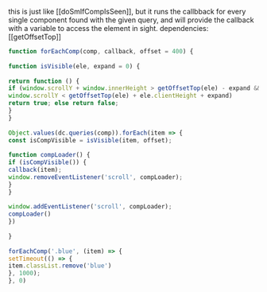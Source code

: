 this is just like [[doSmIfCompIsSeen]], but it runs the callbback for every single component found with the given query, and will provide the callback with a variable to access the element in sight.
dependencies: [[getOffsetTop]]
```js
function forEachComp(comp, callback, offset = 400) {
  
function isVisible(ele, expand = 0) {
  
return function () {
if (window.scrollY + window.innerHeight > getOffsetTop(ele) - expand &&
window.scrollY < getOffsetTop(ele) + ele.clientHeight + expand)
return true; else return false;
}
}
  
Object.values(dc.queries(comp)).forEach(item => {
const isCompVisible = isVisible(item, offset);
  
function compLoader() {
if (isCompVisible()) {
callback(item);
window.removeEventListener('scroll', compLoader);
}
}
  
window.addEventListener('scroll', compLoader);
compLoader()
})
  
}
  
forEachComp('.blue', (item) => {
setTimeout(() => {
item.classList.remove('blue')
}, 1000);
}, 0)
```